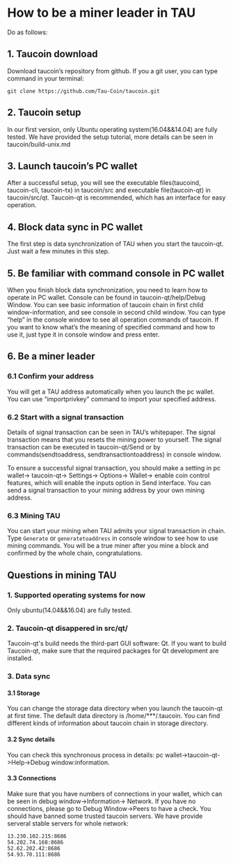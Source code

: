 # How to be a miner leader in TAU
Do as follows:

## 1. Taucoin download
Download taucoin’s repository from github. If you a git user, you can type command in your terminal: 
```
git clone https://github.com/Tau-Coin/taucoin.git
```

## 2. Taucoin setup
In our first version, only Ubuntu operating system(16.04&&14.04) are fully tested. We have provided the setup tutorial, more details can be seen in taucoin/build-unix.md

## 3. Launch taucoin’s PC wallet
After a successful setup, you will see the executable files(taucoind, taucoin-cli, taucoin-tx) in taucoin/src and executable file(taucoin-qt) in taucoin/src/qt.
Taucoin-qt is recommended, which has an interface for easy operation.

## 4. Block data sync in PC wallet
The first step is data synchronization of TAU when you start the taucoin-qt. Just wait a few minutes in this step.

## 5. Be familiar with command console in PC wallet
When you finish block data synchronization, you need to learn how to operate in PC wallet.
Console can be found in taucoin-qt/help/Debug Window. You can see basic information of taucoin chain in first child window-information, and see console in second child window.
You can type “help” in the console window to see all operation commands of taucoin. If you want to know what’s the meaning of specified command and how to use it, just type it in console window and press enter.

## 6. Be a miner leader

### 6.1 Confirm your address
You will get a TAU address automatically when you launch the pc wallet. You can use “importprivkey” command to import your specified address.

### 6.2 Start with a signal transaction 
Details of signal transaction can be seen in TAU’s whitepaper. The signal transaction means that you resets the mining power to yourself. The signal transaction can be executed in taucoin-qt/Send or by commands(sendtoaddress, sendtransactiontoaddress) in console window.

To ensure a successful signal transaction, you should make a setting in pc wallet-> taucoin-qt-> Settings-> Options-> Wallet-> enable coin control features, which will enable the inputs option in Send interface. You can send a signal transaction to your mining address by your own mining address.

### 6.3 Mining TAU
You can start your mining when TAU admits your signal transaction in chain. Type ``` Generate ``` or ```generatetoaddress``` in console window to see how to use mining commands. You will be a true miner after you mine a block and confirmed by the whole chain, congratulations.

## Questions in mining TAU

### 1. Supported operating systems for now
Only ubuntu(14.04&&16.04) are fully tested.

### 2. Taucoin-qt disappered in src/qt/
Taucoin-qt's build needs the third-part GUI software: Qt.
If you want to build Taucoin-qt, make sure that the required packages for Qt development are installed.

### 3. Data sync 
#### 3.1 Storage
You can change the storage data directory when you launch the taucoin-qt at first time. The default data directory is /home/\*\*\*/.taucoin. You can find different kinds of information about taucoin chain in storage directory.
#### 3.2 Sync details
You can check this synchronous process in details: pc wallet->taucoin-qt->Help->Debug window:information.

#### 3.3 Connections
Make sure that you have numbers of connections in your wallet, which can be seen in debug window->Information-> Network. If you have no connections, please go to Debug Window->Peers to have a check. You should have banned some trusted taucoin servers. We have provide serveral stable servers for whole network:
```
13.230.102.215:8686 
54.202.74.168:8686
52.62.202.42:8686
54.93.70.111:8686
```
